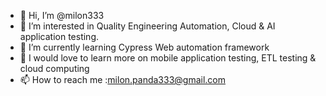 - 👋 Hi, I’m @milon333
- 👀 I’m interested in Quality Engineering Automation, Cloud & AI application testing.
- 🌱 I’m currently learning Cypress Web automation framework
- 🌱 I would love to learn more on mobile application testing, ETL testing & cloud computing
- 📫 How to reach me :milon.panda333@gmail.com

<!---
milon333/milon333 is a ✨ special ✨ repository because its `README.md` (this file) appears on your GitHub profile.
You can click the Preview link to take a look at your changes.
--->
